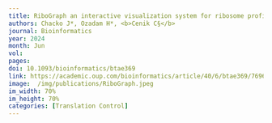```yaml
---
title: RiboGraph an interactive visualization system for ribosome profiling data at read length resolution
authors: Chacko J*, Ozadam H*, <b>Cenik C§</b> 
journal: Bioinformatics
year: 2024
month: Jun
vol: 
pages: 
doi: 10.1093/bioinformatics/btae369
link: https://academic.oup.com/bioinformatics/article/40/6/btae369/7696317
image:  /img/publications/RiboGraph.jpeg
im_width: 70%
im_height: 70%
categories: [Translation Control]
---
```

